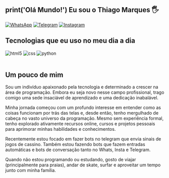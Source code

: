 ## print('Olá Mundo!') Eu sou o Thiago Marques 🖐️

[![WhatsApp](https://img.shields.io/badge/WhatsApp-25D366?style=for-the-badge&logo=whatsapp&logoColor=white)](https://wa.me/5551991018166)
[![Telegram](https://img.shields.io/badge/Telegram-2CA5E0?style=for-the-badge&logo=telegram&logoColor=white)](https://t.me/devmarquex)
[![Instagram](https://img.shields.io/badge/Instagram-E4405F?style=for-the-badge&logo=instagram&logoColor=white)](https://www.instagram.com/thi_marquex/)

## Tecnologias que eu uso no meu dia a dia

<div style="display: inline_block">
  
  <img align="center" alt="html5" src="https://img.shields.io/badge/HTML5-E34F26?style=for-the-badge&logo=html5&logoColor=white" />
  <img align="center" alt="css" src="https://img.shields.io/badge/CSS3-1572B6?style=for-the-badge&logo=css3&logoColor=white" />
  <img align="center" alt="python" src="https://img.shields.io/badge/Python-14354C?style=for-the-badge&logo=python&logoColor=white" />
</div><br/>

## Um pouco de mim 

Sou um indivíduo apaixonado pela tecnologia e determinado a crescer na área de programação. Embora eu seja novo nesse campo profissional, trago comigo uma sede insaciável de aprendizado e uma dedicação inabalável.

Minha jornada começou com um profundo interesse em entender como as coisas funcionam por trás das telas e, desde então, tenho mergulhado de cabeça no vasto universo da programação. Mesmo sem experiência formal, tenho explorado ativamente recursos online, cursos e projetos pessoais para aprimorar minhas habilidades e conhecimentos.

Recentemente estou focado em fazer bots no telegram que envia sinais de jogos de cassino. Também estou fazendo bots que fazem entradas automáticas e bots de conversação tanto no Whats, Insta e Telegram.

Quando não estou programando ou estudando, gosto de viajar (principalmente para praias), andar de skate, surfar e aproveitar um tempo junto com minha família.
